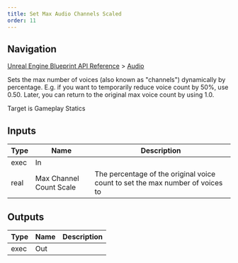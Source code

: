 ```yaml
---
title: Set Max Audio Channels Scaled
order: 11
---
```

## Navigation

[Unreal Engine Blueprint API Reference](https://dev.epicgames.com/documentation/en-us/unreal-engine/BlueprintAPI) > [Audio](https://dev.epicgames.com/documentation/en-us/unreal-engine/BlueprintAPI/Audio)

Sets the max number of voices (also known as "channels") dynamically by percentage. E.g. if you want to temporarily
reduce voice count by 50%, use 0.50. Later, you can return to the original max voice count by using 1.0.

Target is Gameplay Statics

## Inputs

| Type | Name | Description |
| --- | --- | --- |
| exec | In |  |
| real | Max Channel Count Scale | The percentage of the original voice count to set the max number of voices to |

## Outputs

| Type | Name | Description |
| --- | --- | --- |
| exec | Out |  |
